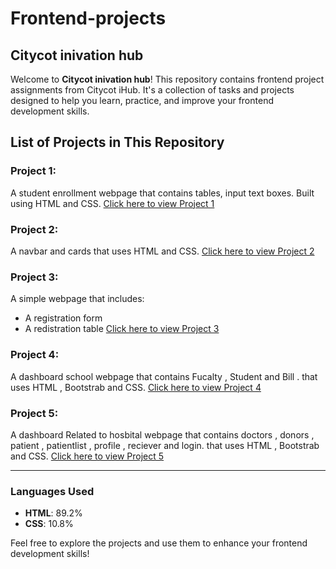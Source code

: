 # Frontend-projects

## Citycot inivation hub

Welcome to **Citycot inivation hub**! This repository contains frontend project assignments from Citycot iHub. It's a collection of tasks and projects designed to help you learn, practice, and improve your frontend development skills.

## List of Projects in This Repository

### Project 1:
A student enrollment webpage that contains tables, input text boxes. Built using HTML and CSS. 
[Click here to view Project 1](https://github.com/eng-abdirahmanali/frontend-developer/tree/main/city-cot-inivation-hub/project-one)

### Project 2:
A navbar and cards that uses HTML and CSS. 
[Click here to view Project 2](https://github.com/eng-abdirahmanali/frontend-developer/tree/main/city-cot-inivation-hub/project-two)

### Project 3:
A simple webpage that includes:
- A registration form
- A redistration table
[Click here to view Project 3](https://github.com/eng-abdirahmanali/frontend-developer/tree/main/city-cot-inivation-hub/project-three)

### Project 4:
A dashboard school webpage that contains Fucalty , Student and Bill .
that uses HTML , Bootstrab and CSS.
[Click here to view Project 4](https://github.com/eng-abdirahmanali/frontend-developer/tree/main/city-cot-inivation-hub/project-four)

### Project 5:
A dashboard  Related to hosbital webpage that contains doctors , donors , patient , patientlist , profile , reciever and login.
that uses HTML , Bootstrab and CSS.
[Click here to view Project 5](https://github.com/eng-abdirahmanali/frontend-developer/tree/main/city-cot-inivation-hub/project-five)

---

### Languages Used
- **HTML**: 89.2%
- **CSS**: 10.8%

Feel free to explore the projects and use them to enhance your frontend development skills!
